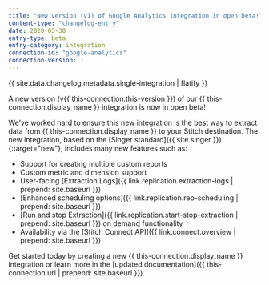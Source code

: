 ```yaml
---
title: "New version (v1) of Google Analytics integration in open beta!"
content-type: "changelog-entry"
date: 2020-03-30
entry-type: beta
entry-category: integration
connection-id: "google-analytics"
connection-version: 1
---
```

{{ site.data.changelog.metadata.single-integration | flatify }}

A new version (v{{ this-connection.this-version }}) of our {{ this-connection.display_name }} integration is now in open beta!

We’ve worked hard to ensure this new integration is the best way to extract data from {{ this-connection.display_name }} to your Stitch destination. The new integration, based on the [Singer standard]({{ site.singer }}){:target="new"}, includes many new features such as:

- Support for creating multiple custom reports
- Custom metric and dimension support
- User-facing [Extraction Logs]({{ link.replication.extraction-logs | prepend: site.baseurl }})
- [Enhanced scheduling options]({{ link.replication.rep-scheduling | prepend: site.baseurl }})
- [Run and stop Extraction]({{ link.replication.start-stop-extraction | prepend: site.baseurl }}) on demand functionality
- Availability via the [Stitch Connect API]({{ link.connect.overview | prepend: site.baseurl }})

Get started today by creating a new {{ this-connection.display_name }} integration or learn more in the [updated documentation]({{ this-connection.url | prepend: site.baseurl }}).
